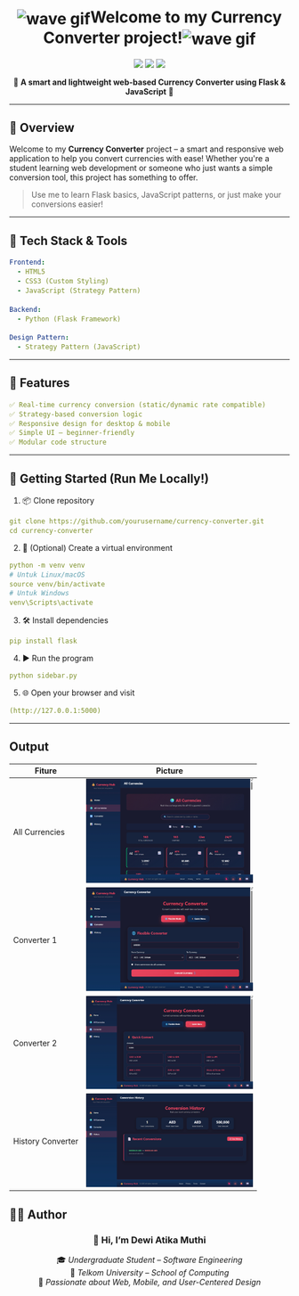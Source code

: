 <h1 align="center"><img src="https://media2.giphy.com/media/v1.Y2lkPTc5MGI3NjExYmt0djF2Y3pseXF5eWVmY3E4N3Y1aDlkMWh3ODNsb285dDdiOWcyaSZlcD12MV9pbnRlcm5hbF9naWZfYnlfaWQmY3Q9cw/Vzx4sBK20062zvYGpg/giphy.gif" width="30" style="vertical-align:middle" alt="wave gif">Welcome to my Currency Converter project!<img src="https://media2.giphy.com/media/v1.Y2lkPTc5MGI3NjExYmt0djF2Y3pseXF5eWVmY3E4N3Y1aDlkMWh3ODNsb285dDdiOWcyaSZlcD12MV9pbnRlcm5hbF9naWZfYnlfaWQmY3Q9cw/Vzx4sBK20062zvYGpg/giphy.gif" width="30" style="vertical-align:middle" alt="wave gif"></h1>

<p align="center">
  <img src="https://img.shields.io/badge/Status-Active-green?style=for-the-badge"/>
  <img src="https://img.shields.io/badge/Made%20With-Flask-blue?style=for-the-badge"/>
  <img src="https://img.shields.io/badge/Pattern-Strategy-orange?style=for-the-badge"/>
</p>

<p align="center">
  💱 <b>A smart and lightweight web-based Currency Converter using Flask & JavaScript</b> 💱  
</p>

---


## 🧠 Overview

Welcome to my **Currency Converter** project – a smart and responsive web application to help you convert currencies with ease! Whether you're a student learning web development or someone who just wants a simple conversion tool, this project has something to offer.

> Use me to learn Flask basics, JavaScript patterns, or just make your conversions easier!

---

## 🔧 Tech Stack & Tools

```yaml
Frontend:
  - HTML5
  - CSS3 (Custom Styling)
  - JavaScript (Strategy Pattern)

Backend:
  - Python (Flask Framework)

Design Pattern:
  - Strategy Pattern (JavaScript)

```
---
## 🧩 Features

```yaml
✅ Real-time currency conversion (static/dynamic rate compatible)
✅ Strategy-based conversion logic
✅ Responsive design for desktop & mobile
✅ Simple UI – beginner-friendly
✅ Modular code structure

```
---
## 🚀 Getting Started (Run Me Locally!)

1. 📦 Clone repository
```yaml
git clone https://github.com/yourusername/currency-converter.git
cd currency-converter
```
2. 🧪 (Optional) Create a virtual environment
```yaml
python -m venv venv
# Untuk Linux/macOS
source venv/bin/activate
# Untuk Windows
venv\Scripts\activate
```
3. 🛠️ Install dependencies
```yaml
pip install flask
```
4. ▶️ Run the program
```yaml
python sidebar.py
```
5. 🌐 Open your browser and visit
```yaml
(http://127.0.0.1:5000)
```

---
## Output
| Fiture         | Picture |
|---------------|--------|
| All Currencies| <img src="images/image2.png" width="300"/> |
| Converter 1   | <img src="images/image3.png" width="300"/> |
| Converter 2   | <img src="images/image4.png" width="300"/> |
| History Converter   | <img src="images/image5.png" width="300"/> |

## 🧑‍💻 Author

<div align="center">


### 👋 Hi, I’m **Dewi Atika Muthi**

🎓 *Undergraduate Student – Software Engineering*  
🏫 *Telkom University – School of Computing*  
🎯 *Passionate about Web, Mobile, and User-Centered Design*

<br/>

</div>
